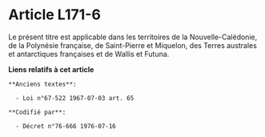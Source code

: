 # Article L171-6

Le présent titre est applicable dans les territoires de la Nouvelle-Calédonie, de la Polynésie française, de Saint-Pierre et
Miquelon, des Terres australes et antarctiques françaises et de Wallis et Futuna.

**Liens relatifs à cet article**

	**Anciens textes**:

	  - Loi n°67-522 1967-07-03 art. 65

	**Codifié par**:

	  - Décret n°76-666 1976-07-16
